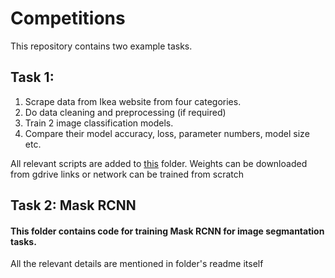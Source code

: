 # Competitions

This repository contains two example tasks.

## Task 1:
1. Scrape data from Ikea website from four categories.
2. Do data cleaning and preprocessing (if required)
3. Train 2 image classification models.
4. Compare their model accuracy, loss, parameter numbers, model size etc.

All relevant scripts are added to [this](https://github.com/mohit0908/Competitions/tree/master/Furniture_classification) folder. 
Weights can be downloaded from gdrive links or network can be trained from scratch


## Task 2: Mask RCNN 
#### This folder contains code for training Mask RCNN for image segmantation tasks. 

All the relevant details are mentioned in folder's readme itself

